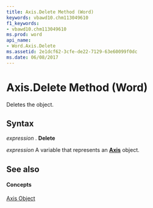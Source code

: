 ```yaml
---
title: Axis.Delete Method (Word)
keywords: vbawd10.chm113049610
f1_keywords:
- vbawd10.chm113049610
ms.prod: word
api_name:
- Word.Axis.Delete
ms.assetid: 2e1dcf62-3cfe-de22-7129-63e60099f0dc
ms.date: 06/08/2017
---
```



# Axis.Delete Method (Word)

Deletes the object.


## Syntax

 _expression_ . **Delete**

 _expression_ A variable that represents an **[Axis](Word.Axis.md)** object.


## See also


#### Concepts


[Axis Object](Word.Axis.md)

